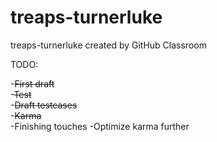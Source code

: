 # treaps-turnerluke
treaps-turnerluke created by GitHub Classroom

TODO:  

-~~First draft~~  
-~~Test~~  
-~~Draft testcases~~  
-~~Karma~~  
-Finishing touches
-Optimize karma further



